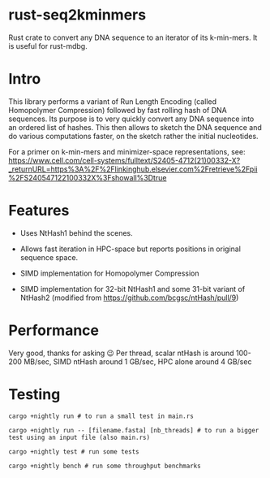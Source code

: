 # rust-seq2kminmers

Rust crate to convert any DNA sequence to an iterator of its k-min-mers. It is useful for rust-mdbg.

# Intro

This library performs a variant of Run Length Encoding (called Homopolymer Compression) followed by fast rolling hash of DNA sequences. Its purpose is to very quickly convert any DNA sequence into an ordered list of hashes. This then allows to sketch the DNA sequence and do various computations faster, on the sketch rather the initial nucleotides.

For a primer on k-min-mers and minimizer-space representations, see: https://www.cell.com/cell-systems/fulltext/S2405-4712(21)00332-X?_returnURL=https%3A%2F%2Flinkinghub.elsevier.com%2Fretrieve%2Fpii%2FS240547122100332X%3Fshowall%3Dtrue

# Features

* Uses NtHash1 behind the scenes. 

* Allows fast iteration in HPC-space but reports positions in original sequence space.

* SIMD implementation for Homopolymer Compression 

* SIMD implementation for 32-bit NtHash1 and some 31-bit variant of NtHash2 (modified from https://github.com/bcgsc/ntHash/pull/9)

# Performance

Very good, thanks for asking 😉 Per thread, scalar ntHash is around 100-200 MB/sec, SIMD ntHash around 1 GB/sec, HPC alone around 4 GB/sec

# Testing

    cargo +nightly run # to run a small test in main.rs

    cargo +nightly run -- [filename.fasta] [nb_threads] # to run a bigger test using an input file (also main.rs)

    cargo +nightly test # run some tests 

    cargo +nightly bench # run some throughput benchmarks

